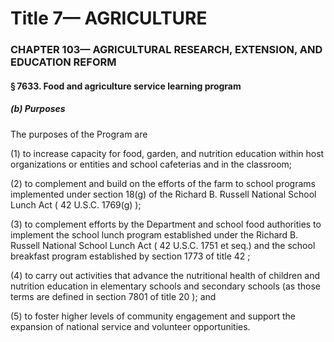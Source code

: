 
# Title 7— AGRICULTURE
### CHAPTER 103— AGRICULTURAL RESEARCH, EXTENSION, AND EDUCATION REFORM
#### § 7633. Food and agriculture service learning program
##### (b) Purposes

The purposes of the Program are

(1) to increase capacity for food, garden, and nutrition education within host organizations or entities and school cafeterias and in the classroom;

(2) to complement and build on the efforts of the farm to school programs implemented under section 18(g) of the Richard B. Russell National School Lunch Act ( 42 U.S.C. 1769(g) );

(3) to complement efforts by the Department and school food authorities to implement the school lunch program established under the Richard B. Russell National School Lunch Act ( 42 U.S.C. 1751 et seq.) and the school breakfast program established by section 1773 of title 42 ;

(4) to carry out activities that advance the nutritional health of children and nutrition education in elementary schools and secondary schools (as those terms are defined in section 7801 of title 20 ); and

(5) to foster higher levels of community engagement and support the expansion of national service and volunteer opportunities.
